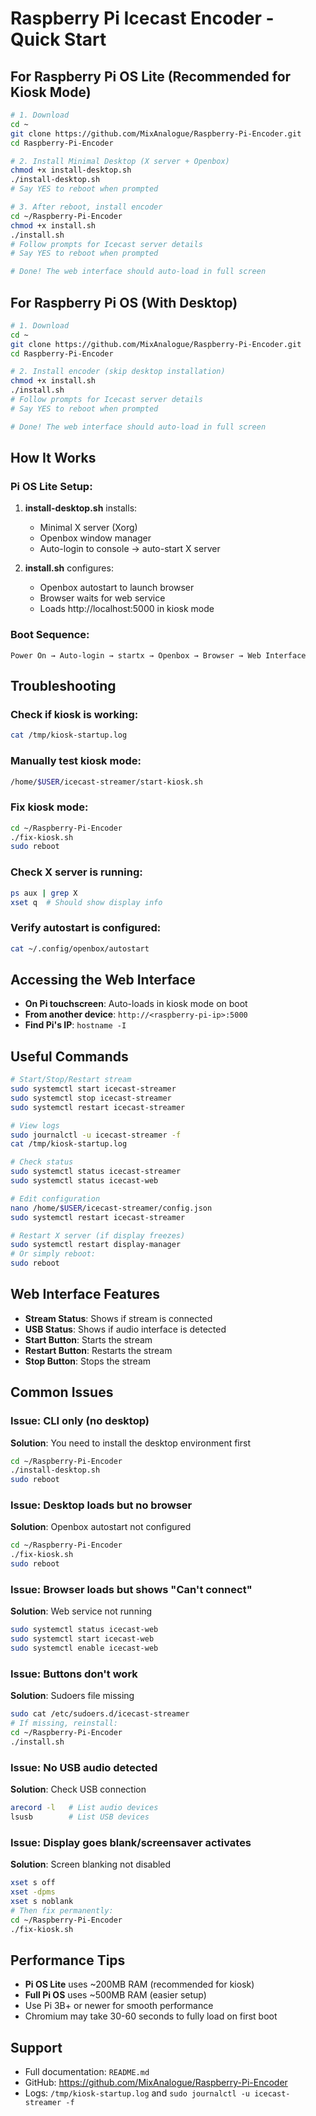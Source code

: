 # Raspberry Pi Icecast Encoder - Quick Start

## For Raspberry Pi OS Lite (Recommended for Kiosk Mode)

```bash
# 1. Download
cd ~
git clone https://github.com/MixAnalogue/Raspberry-Pi-Encoder.git
cd Raspberry-Pi-Encoder

# 2. Install Minimal Desktop (X server + Openbox)
chmod +x install-desktop.sh
./install-desktop.sh
# Say YES to reboot when prompted

# 3. After reboot, install encoder
cd ~/Raspberry-Pi-Encoder
chmod +x install.sh
./install.sh
# Follow prompts for Icecast server details
# Say YES to reboot when prompted

# Done! The web interface should auto-load in full screen
```

## For Raspberry Pi OS (With Desktop)

```bash
# 1. Download
cd ~
git clone https://github.com/MixAnalogue/Raspberry-Pi-Encoder.git
cd Raspberry-Pi-Encoder

# 2. Install encoder (skip desktop installation)
chmod +x install.sh
./install.sh
# Follow prompts for Icecast server details
# Say YES to reboot when prompted

# Done! The web interface should auto-load in full screen
```

## How It Works

### Pi OS Lite Setup:
1. **install-desktop.sh** installs:
   - Minimal X server (Xorg)
   - Openbox window manager
   - Auto-login to console → auto-start X server

2. **install.sh** configures:
   - Openbox autostart to launch browser
   - Browser waits for web service
   - Loads http://localhost:5000 in kiosk mode

### Boot Sequence:
```
Power On → Auto-login → startx → Openbox → Browser → Web Interface
```

## Troubleshooting

### Check if kiosk is working:
```bash
cat /tmp/kiosk-startup.log
```

### Manually test kiosk mode:
```bash
/home/$USER/icecast-streamer/start-kiosk.sh
```

### Fix kiosk mode:
```bash
cd ~/Raspberry-Pi-Encoder
./fix-kiosk.sh
sudo reboot
```

### Check X server is running:
```bash
ps aux | grep X
xset q  # Should show display info
```

### Verify autostart is configured:
```bash
cat ~/.config/openbox/autostart
```

## Accessing the Web Interface

- **On Pi touchscreen**: Auto-loads in kiosk mode on boot
- **From another device**: `http://<raspberry-pi-ip>:5000`
- **Find Pi's IP**: `hostname -I`

## Useful Commands

```bash
# Start/Stop/Restart stream
sudo systemctl start icecast-streamer
sudo systemctl stop icecast-streamer
sudo systemctl restart icecast-streamer

# View logs
sudo journalctl -u icecast-streamer -f
cat /tmp/kiosk-startup.log

# Check status
sudo systemctl status icecast-streamer
sudo systemctl status icecast-web

# Edit configuration
nano /home/$USER/icecast-streamer/config.json
sudo systemctl restart icecast-streamer

# Restart X server (if display freezes)
sudo systemctl restart display-manager
# Or simply reboot:
sudo reboot
```

## Web Interface Features

- **Stream Status**: Shows if stream is connected
- **USB Status**: Shows if audio interface is detected
- **Start Button**: Starts the stream
- **Restart Button**: Restarts the stream
- **Stop Button**: Stops the stream

## Common Issues

### Issue: CLI only (no desktop)
**Solution**: You need to install the desktop environment first
```bash
cd ~/Raspberry-Pi-Encoder
./install-desktop.sh
sudo reboot
```

### Issue: Desktop loads but no browser
**Solution**: Openbox autostart not configured
```bash
cd ~/Raspberry-Pi-Encoder
./fix-kiosk.sh
sudo reboot
```

### Issue: Browser loads but shows "Can't connect"
**Solution**: Web service not running
```bash
sudo systemctl status icecast-web
sudo systemctl start icecast-web
sudo systemctl enable icecast-web
```

### Issue: Buttons don't work
**Solution**: Sudoers file missing
```bash
sudo cat /etc/sudoers.d/icecast-streamer
# If missing, reinstall:
cd ~/Raspberry-Pi-Encoder
./install.sh
```

### Issue: No USB audio detected
**Solution**: Check USB connection
```bash
arecord -l   # List audio devices
lsusb        # List USB devices
```

### Issue: Display goes blank/screensaver activates
**Solution**: Screen blanking not disabled
```bash
xset s off
xset -dpms
xset s noblank
# Then fix permanently:
cd ~/Raspberry-Pi-Encoder
./fix-kiosk.sh
```

## Performance Tips

- **Pi OS Lite** uses ~200MB RAM (recommended for kiosk)
- **Full Pi OS** uses ~500MB RAM (easier setup)
- Use Pi 3B+ or newer for smooth performance
- Chromium may take 30-60 seconds to fully load on first boot

## Support

- Full documentation: `README.md`
- GitHub: https://github.com/MixAnalogue/Raspberry-Pi-Encoder
- Logs: `/tmp/kiosk-startup.log` and `sudo journalctl -u icecast-streamer -f`
